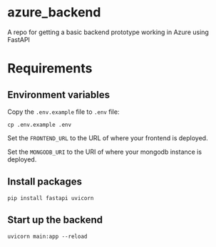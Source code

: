 # azure_backend

A repo for getting a basic backend prototype working in Azure using FastAPI

# Requirements

## Environment variables

Copy the `.env.example` file to `.env` file:

`cp .env.example .env`

Set the `FRONTEND_URL` to the URL of where your frontend is deployed.

Set the `MONGODB_URI` to the URI of where your mongodb instance is deployed.

## Install packages

`pip install fastapi uvicorn`

## Start up the backend

`uvicorn main:app --reload`
